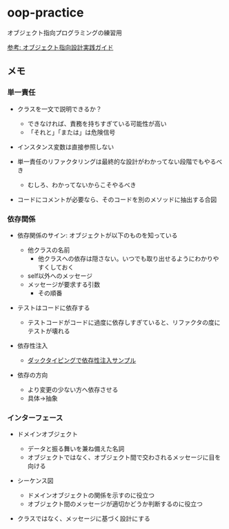 # oop-practice
オブジェクト指向プログラミングの練習用

[参考: オブジェクト指向設計実践ガイド](https://www.amazon.co.jp/%E3%82%AA%E3%83%96%E3%82%B8%E3%82%A7%E3%82%AF%E3%83%88%E6%8C%87%E5%90%91%E8%A8%AD%E8%A8%88%E5%AE%9F%E8%B7%B5%E3%82%AC%E3%82%A4%E3%83%89-Ruby%E3%81%A7%E3%82%8F%E3%81%8B%E3%82%8B-%E9%80%B2%E5%8C%96%E3%81%97%E3%81%A4%E3%81%A5%E3%81%91%E3%82%8B%E6%9F%94%E8%BB%9F%E3%81%AA%E3%82%A2%E3%83%97%E3%83%AA%E3%82%B1%E3%83%BC%E3%82%B7%E3%83%A7%E3%83%B3%E3%81%AE%E8%82%B2%E3%81%A6%E6%96%B9-Sandi-Metz/dp/477418361X/ref=sr_1_1?adgrpid=106986913322&dchild=1&gclid=Cj0KCQiAst2BBhDJARIsAGo2ldWSOcL0QKe1gHtxRoPWy_sYEYUVOEmSci8CE9oBIHdP8RzOLTGEuR0aAmEjEALw_wcB&hvadid=451939247025&hvdev=c&hvlocphy=1009717&hvnetw=g&hvqmt=e&hvrand=7354510994248029259&hvtargid=kwd-536214242527&hydadcr=27266_11561146&jp-ad-ap=0&keywords=%E3%82%AA%E3%83%96%E3%82%B8%E3%82%A7%E3%82%AF%E3%83%88%E6%8C%87%E5%90%91%E5%AE%9F%E8%B7%B5%E3%82%AC%E3%82%A4%E3%83%89&qid=1614320692&sr=8-1)

## メモ

### 単一責任

- クラスを一文で説明できるか？
  - できなければ、責務を持ちすぎている可能性が高い
  - 「それと」「または」は危険信号

- インスタンス変数は直接参照しない

- 単一責任のリファクタリングは最終的な設計がわかってない段階でもやるべき
  - むしろ、わかってないからこそやるべき

- コードにコメントが必要なら、そのコードを別のメソッドに抽出する合図

### 依存関係

- 依存関係のサイン: オブジェクトが以下のものを知っている
  - 他クラスの名前
    - 他クラスへの依存は隠さない。いつでも取り出せるようにわかりやすくしておく
  - self以外へのメッセージ
  - メッセージが要求する引数
    - その順番

- テストはコードに依存する
  - テストコードがコードに過度に依存しすぎていると、リファクタの度にテストが壊れる

- 依存性注入
  - [ダックタイピングで依存性注入サンプル](https://github.com/YutoKashiwagi/oop-practice/commit/6934b577977ba87a7155f109373ad456335f3122)

- 依存の方向
  - より変更の少ない方へ依存させる
  - 具体→抽象

### インターフェース

- ドメインオブジェクト
  - データと振る舞いを兼ね備えた名詞
  - オブジェクトではなく、オブジェクト間で交わされるメッセージに目を向ける

- シーケンス図
  - ドメインオブジェクトの関係を示すのに役立つ
  - オブジェクト間のメッセージが適切かどうか判断するのに役立つ

- クラスではなく、メッセージに基づく設計にする
